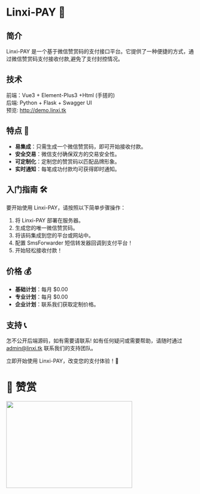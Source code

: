 # Linxi-PAY 💸

## 简介
Linxi-PAY 是一个基于微信赞赏码的支付接口平台。它提供了一种便捷的方式，通过微信赞赏码支付接收付款,避免了支付封控情况。

## 技术
前端：Vue3 + Element-Plus3 +Html (手搓的)<br/>
后端: Python + Flask + Swagger UI<br/>
预览: http://demo.linxi.tk

## 特点 🚀
- **易集成**：只需生成一个微信赞赏码，即可开始接收付款。
- **安全交易**：微信支付确保双方的交易安全性。
- **可定制化**：定制您的赞赏码以匹配品牌形象。
- **实时通知**：每笔成功付款均可获得即时通知。

## 入门指南 🛠️
要开始使用 Linxi-PAY，请按照以下简单步骤操作：
1. 将 Linxi-PAY 部署在服务器。
2. 生成您的唯一微信赞赏码。
3. 将该码集成到您的平台或网站中。
4. 配置 SmsForwarder 短信转发器回调到支付平台！
5. 开始轻松接收付款！

## 价格 💰
- **基础计划**：每月 $0.00
- **专业计划**：每月 $0.00
- **企业计划**：联系我们获取定制价格。

## 支持 📞
怎不公开后端源码，如有需要请联系!
如有任何疑问或需要帮助，请随时通过 admin@linxi.tk 联系我们的支持团队。

立即开始使用 Linxi-PAY，改变您的支付体验！🌟
# 💖 赞赏
<img src="https://github.com/linxi-520/LinxiPush/blob/main/img/yzsm.png" height="232" width="336">
